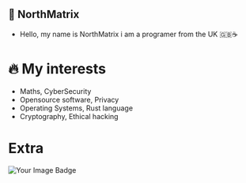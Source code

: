 ## 🗻 NorthMatrix
- Hello, my name is NorthMatrix i am a programer from the UK 🇬🇧☕️

# 🔥 My interests
- Maths, CyberSecurity
- Opensource software, Privacy
- Operating Systems, Rust language
- Cryptography, Ethical hacking 

# Extra
<img src="https://tryhackme-badges.s3.amazonaws.com/Shifter420.png" alt="Your Image Badge" />
